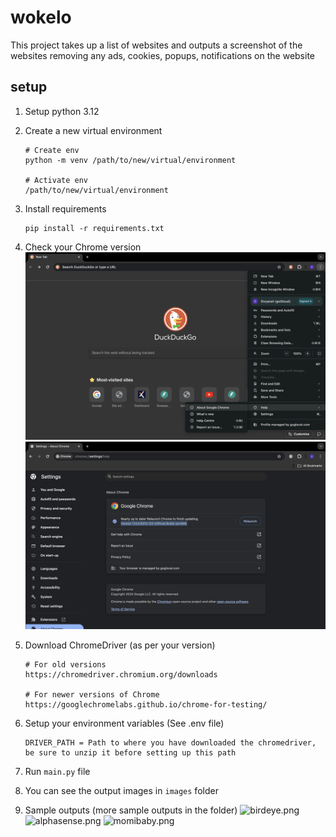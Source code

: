 # wokelo

This project takes up a list of websites and outputs a screenshot of the websites removing any ads, cookies, popups, notifications on the website

## setup

1. Setup python 3.12 
2. Create a new virtual environment
   
    ```
   # Create env
   python -m venv /path/to/new/virtual/environment
   
   # Activate env
   /path/to/new/virtual/environment
   ```

3. Install requirements 
    
    ```
   pip install -r requirements.txt
   ```
   
4. Check your Chrome version
   ![about_chrome.png](readme_images/about_chrome.png)
   ![about_chrome.png](readme_images/chrome_version.png)

5. Download ChromeDriver (as per your version)

    ```
   # For old versions
   https://chromedriver.chromium.org/downloads
   
   # For newer versions of Chrome
   https://googlechromelabs.github.io/chrome-for-testing/
   ```
   
6. Setup your environment variables (See .env file)
   ```
   DRIVER_PATH = Path to where you have downloaded the chromedriver, be sure to unzip it before setting up this path
   ```

7. Run `main.py` file

8. You can see the output images in `images` folder

9. Sample outputs (more sample outputs in the folder)
   ![birdeye.png](images/birdeye.png)
   ![alphasense.png](images/alphasense.png)
   ![momibaby.png](images/momibaby.png)
